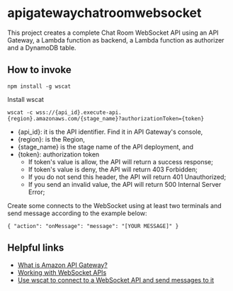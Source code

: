 # apigatewaychatroomwebsocket

This project creates a complete Chat Room WebSocket API using an API Gateway, a Lambda function as backend, a Lambda function as authorizer and a DynamoDB table.

## How to invoke

```
npm install -g wscat
```

Install wscat

```
wscat -c wss://{api_id}.execute-api.{region}.amazonaws.com/{stage_name}?authorizationToken={token}
```

- {api_id}: it is the API identifier. Find it in API Gateway's console,
- {region}: is the Region,
- {stage_name} is the stage name of the API deployment, and
- {token}: authorization token
    - If token's value is allow, the API will return a success response;
    - If token's value is deny, the API will return 403 Forbidden;
    - If you do not send this header, the API will return 401 Unauthorized;
    - If you send an invalid value, the API will return 500 Internal Server Error;

Create some connects to the WebSocket using at least two terminals and send message according to the example below:

```
{ "action": "onMessage": "message": "[YOUR MESSAGE]" }
```

## Helpful links

- [What is Amazon API Gateway?][1]
- [Working with WebSocket APIs][2]
- [Use wscat to connect to a WebSocket API and send messages to it][3]

[1]: https://docs.aws.amazon.com/apigateway/latest/developerguide/welcome.html
[2]: https://docs.aws.amazon.com/apigateway/latest/developerguide/apigateway-websocket-api.html
[3]: https://docs.aws.amazon.com/apigateway/latest/developerguide/apigateway-how-to-call-websocket-api-wscat.html